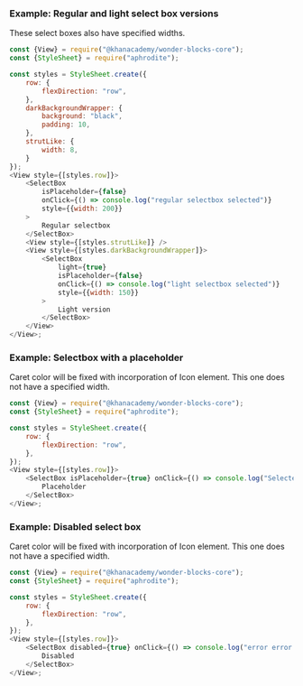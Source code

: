 ### Example: Regular and light select box versions
These select boxes also have specified widths.

```js
const {View} = require("@khanacademy/wonder-blocks-core");
const {StyleSheet} = require("aphrodite");

const styles = StyleSheet.create({
    row: {
        flexDirection: "row",
    },
    darkBackgroundWrapper: {
        background: "black",
        padding: 10,
    },
    strutLike: {
        width: 8,
    }
});
<View style={[styles.row]}>
    <SelectBox
        isPlaceholder={false}
        onClick={() => console.log("regular selectbox selected")}
        style={{width: 200}}
    >
        Regular selectbox
    </SelectBox>
    <View style={[styles.strutLike]} />
    <View style={[styles.darkBackgroundWrapper]}>
        <SelectBox
            light={true}
            isPlaceholder={false}
            onClick={() => console.log("light selectbox selected")}
            style={{width: 150}}
        >
            Light version
        </SelectBox>
    </View>
</View>;
```

### Example: Selectbox with a placeholder
Caret color will be fixed with incorporation of Icon element.
This one does not have a specified width.

```js
const {View} = require("@khanacademy/wonder-blocks-core");
const {StyleSheet} = require("aphrodite");

const styles = StyleSheet.create({
    row: {
        flexDirection: "row",
    },
});
<View style={[styles.row]}>
    <SelectBox isPlaceholder={true} onClick={() => console.log("Selected")}>
        Placeholder
    </SelectBox>
</View>;
```

### Example: Disabled select box
Caret color will be fixed with incorporation of Icon element.
This one does not have a specified width.

```js
const {View} = require("@khanacademy/wonder-blocks-core");
const {StyleSheet} = require("aphrodite");

const styles = StyleSheet.create({
    row: {
        flexDirection: "row",
    },
});
<View style={[styles.row]}>
    <SelectBox disabled={true} onClick={() => console.log("error error!!")}>
        Disabled
    </SelectBox>
</View>;
```
